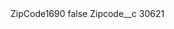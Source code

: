 <?xml version="1.0" encoding="UTF-8"?>
<CustomMetadata xmlns="http://soap.sforce.com/2006/04/metadata" xmlns:xsi="http://www.w3.org/2001/XMLSchema-instance" xmlns:xsd="http://www.w3.org/2001/XMLSchema">
    <label>ZipCode1690</label>
    <protected>false</protected>
    <values>
        <field>Zipcode__c</field>
        <value xsi:type="xsd:string">30621</value>
    </values>
</CustomMetadata>
